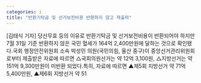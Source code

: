 ```yaml
---
categories: i
title: "반환기탁금 및 선거보전비용 반환하지 않고 재출마"
---
```

[김태식 기자] 당선무효 등의 이유로 반환기탁금 및 선거보전비용이 반환되어야 하지만 7월 31일 기준 반환하지 않은 국민 혈세가 164억 2,400만원에 달하는 것으로 확인됐다.국회 행정안전위원회 소속 박성민 의원(국민의힘, 울산 중구)이 중앙선거관리위원회로부터 제출받은 자료에 따르면 △국회의원선거는 약 12억 3,100원, △지방선거는 약 151억 9,300만원이 미반환 되었다.특히,  자료에 따르면 ▲제5회 지방선거 약 71억 5,400만원, ▲제6회 지방선거 약 51